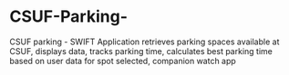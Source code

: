 # CSUF-Parking-
CSUF parking - SWIFT
Application retrieves parking spaces available at CSUF, displays data, tracks parking time, calculates best parking time based 
on user data for spot selected, companion watch app
